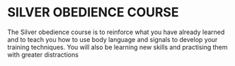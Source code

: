 SILVER OBEDIENCE COURSE
=======================

The Silver obedience course is to reinforce what you have already learned and to teach you how to use body language and signals to develop your training techniques. You will also be learning new skills and practising them with greater distractions 
